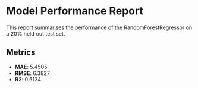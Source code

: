 # Model Performance Report
This report summarises the performance of the RandomForestRegressor on a 20% held‑out test set.
## Metrics
* **MAE**: 5.4505
* **RMSE**: 6.3827
* **R2**: 0.5124
